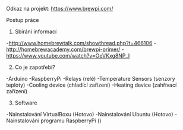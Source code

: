 
Odkaz na projekt: https://www.brewpi.com/

Postup práce

1. Sbírání informací

-http://www.homebrewtalk.com/showthread.php?t=466106
-http://homebrewacademy.com/brewpi-primer/
-https://www.youtube.com/watch?v=OeVKxg8NP_I

2. Co je zapotřebí?

-Arduino
-RaspberryPi
-Relays (relé)
-Temperature Sensors (senzory teploty)
-Cooling device (chladící zařízení)
-Heating device (zahřívací zařízení)

3. Software

-Nainstalování VirtualBoxu (Hotovo)
-Nainstalování Ubuntu (Hotovo)
-Nainstalování programu RaspberryPi ()
